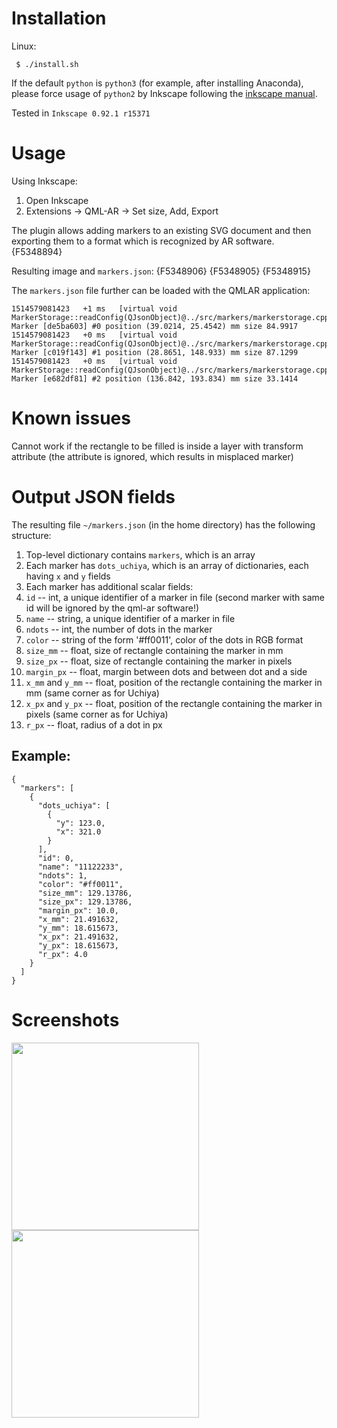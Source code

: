 # Installation
Linux:

```
 $ ./install.sh
```

If the default `python` is `python3` (for example, after installing Anaconda), please force usage of `python2` by Inkscape following the [inkscape manual](http://wiki.inkscape.org/wiki/index.php/Extension_Interpreters#Selecting_a_specific_interpreter_version_.28via_preferences_file.29).

Tested in `Inkscape 0.92.1 r15371`

# Usage

Using Inkscape:
1. Open Inkscape
2. Extensions -> QML-AR -> Set size, Add, Export

The plugin allows adding markers to an existing SVG document and then exporting them to a format which is recognized by AR software.
{F5348894}

Resulting image and `markers.json`:
{F5348906} {F5348905}
{F5348915}

The `markers.json` file further can be loaded with the QMLAR application:
```
1514579081423	+1 ms	[virtual void MarkerStorage::readConfig(QJsonObject)@../src/markers/markerstorage.cpp:32]	Marker [de5ba603] #0 position (39.0214, 25.4542) mm size 84.9917
1514579081423	+0 ms	[virtual void MarkerStorage::readConfig(QJsonObject)@../src/markers/markerstorage.cpp:32]	Marker [c019f143] #1 position (28.8651, 148.933) mm size 87.1299
1514579081423	+0 ms	[virtual void MarkerStorage::readConfig(QJsonObject)@../src/markers/markerstorage.cpp:32]	Marker [e682df81] #2 position (136.842, 193.834) mm size 33.1414
```

# Known issues

Cannot work if the rectangle to be filled is inside a layer with transform attribute (the attribute is ignored, which results in misplaced marker)

# Output JSON fields

The resulting file `~/markers.json` (in the home directory) has the following structure:
1. Top-level dictionary contains `markers`, which is an array
2. Each marker has `dots_uchiya`, which is an array of dictionaries, each having `x` and `y` fields
3. Each marker has additional scalar fields:
 1. `id` -- int, a unique identifier of a marker in file (second marker with same id will be ignored by the qml-ar software!)
 2. `name` -- string, a unique identifier of a marker in file
 3. `ndots` -- int, the number of dots in the marker
 4. `color` -- string of the form '#ff0011', color of the dots in RGB format
 5. `size_mm` -- float, size of rectangle containing the marker in mm
 6. `size_px` -- float, size of rectangle containing the marker in pixels
 6. `margin_px` -- float, margin between dots and between dot and a side
 7. `x_mm` and `y_mm` -- float, position of the rectangle containing the marker in mm (same corner as for Uchiya)
 8. `x_px` and `y_px` -- float, position of the rectangle containing the marker in pixels (same corner as for Uchiya)
 9. `r_px` -- float, radius of a dot in px

## Example:

```
{
  "markers": [
    {
      "dots_uchiya": [
        {
          "y": 123.0,
          "x": 321.0
        }
      ],
      "id": 0,
      "name": "11122233",
      "ndots": 1,
      "color": "#ff0011",
      "size_mm": 129.13786,
      "size_px": 129.13786,
      "margin_px": 10.0,
      "x_mm": 21.491632,
      "y_mm": 18.615673,
      "x_px": 21.491632,
      "y_px": 18.615673,
      "r_px": 4.0
    }
  ]
}
```

# Screenshots
<img height="300px" src="https://raw.githubusercontent.com/chili-epfl/qml-ar/master/marker-tool/notebooks/inks1.png" /> <img height="300px" src="https://raw.githubusercontent.com/chili-epfl/qml-ar/master/marker-tool/notebooks/inks2.png" />
